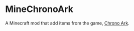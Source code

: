 # MineChronoArk

A Minecraft mod that add items from the game, [Chrono Ark](https://store.steampowered.com/app/1188930/Chrono_Ark/).
